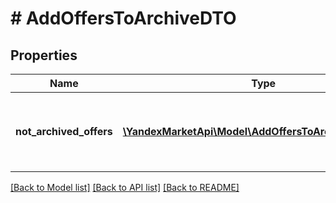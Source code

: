 # # AddOffersToArchiveDTO

## Properties

Name | Type | Description | Notes
------------ | ------------- | ------------- | -------------
**not_archived_offers** | [**\YandexMarketApi\Model\AddOffersToArchiveErrorDTO[]**](AddOffersToArchiveErrorDTO.md) | Список товаров, которые не удалось поместить в архив. | [optional]

[[Back to Model list]](../../README.md#models) [[Back to API list]](../../README.md#endpoints) [[Back to README]](../../README.md)
